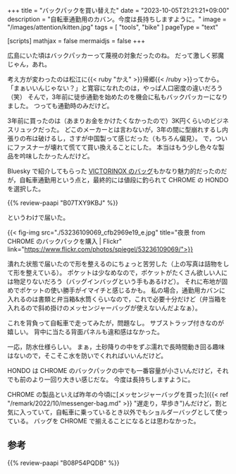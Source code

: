 +++
title = "バックパックを買い替えた"
date =  "2023-10-05T21:21:21+09:00"
description = "自転車通勤用のカバン。今度は長持ちしますように。"
image = "/images/attention/kitten.jpg"
tags = [ "tools", "bike" ]
pageType = "text"

[scripts]
  mathjax = false
  mermaidjs = false
+++

広島にいた頃はバックパッカーって蔑視の対象だったのね。
だって激しく邪魔じゃん，あれ。

考え方が変わったのは松江に{{< ruby "かえ" >}}帰郷{{< /ruby >}}ってから。
「まぁいいんじゃない？」と寛容になれたのは，やっぱ人口密度の違いだろう（笑） そんで，3年前に徒歩通勤を始めたのを機会に私もバックパッカーになりました。
つっても通勤時のみだけど。

3年前に買ったのは（あまりお金をかけたくなかったので）3K円くらいのビジネスリュックだった。
どこのメーカーとは言わないが，3年の間に型崩れするし内張りの布は破けるし，さすが中国製って感じだった（もちろん偏見）。
で，ついにファスナーが壊れて慌てて買い換えることにした。
本当はもう少し色々な製品を吟味したかったんだけど。

Bluesky で紹介してもらった [VICTORINOX のバッグ](https://www.amazon.co.jp/dp/B071YSJBW1?tag=baldandersinf-22&linkCode=ogi&th=1&psc=1 "Amazon | [ビクトリノックス] 公式 国内正規品 ビジネスバッグ リュック メンズ Altmont アルトモントプロフェッショナル コンパクトラップトップ ブラック Free Size 602151 | VICTORINOX(ビクトリノックス) | メンズ")もかなり魅力的だったのだが，自転車通勤用という点と，最終的には値段に釣られて CHROME の HONDO を選択した。

{{% review-paapi "B07TXY9KBJ" %}} <!-- バックパック CHROME -->

というわけで届いた。

{{< fig-img src="./53236109069_cfb2969e19_e.jpg" title="夜景 from CHROME のバックパックを購入 | Flickr" link="https://www.flickr.com/photos/spiegel/53236109069/">}}

潰れた状態で届いたので形を整えるのにちょっと苦労した（上の写真は詰物をして形を整えている）。
ポケットは少なめなので，ポケットがたくさん欲しい人には物足りないだろう（バッグインバッグという手もあるけど）。
それに布地が固めでポケットの使い勝手がイマイチと感じるかも。
私の場合，通勤用カバンに入れるのは書類と弁当箱&水筒くらいなので，これで必要十分だけど（弁当箱を入れるので斜め掛けのメッセンジャーバッグが使えないんだよなぁ）。

これを背負って自転車で走ってみたが，問題なし。
サブストラップ付きなのが嬉しい。
背中に当たる背面パネルも違和感はなかった。

一応，防水仕様らしい。
まぁ，土砂降りの中をずぶ濡れで長時間動き回る趣味はないので，そこそこ水を防いでくれればいいんだけど。

HONDO は CHROME のバックパックの中でも一番容量が小さいんだけど，それでも前のより一回り大きい感じだな。
今度は長持ちしますように。

CHROME の製品といえば昨年の今頃に[メッセンジャーバッグを買った]({{< ref "/remark/2022/10/messenger-bag.md" >}} "遅走り，早歩き")んだけど，割と気に入っていて，自転車に乗っているとき以外でもショルダーバッグとして使っている。
バッグを CHROME で揃えることになるとは思わなかった。

## 参考

{{% review-paapi "B08P54PQDB" %}} <!-- メッセンジャーバッグ -->
